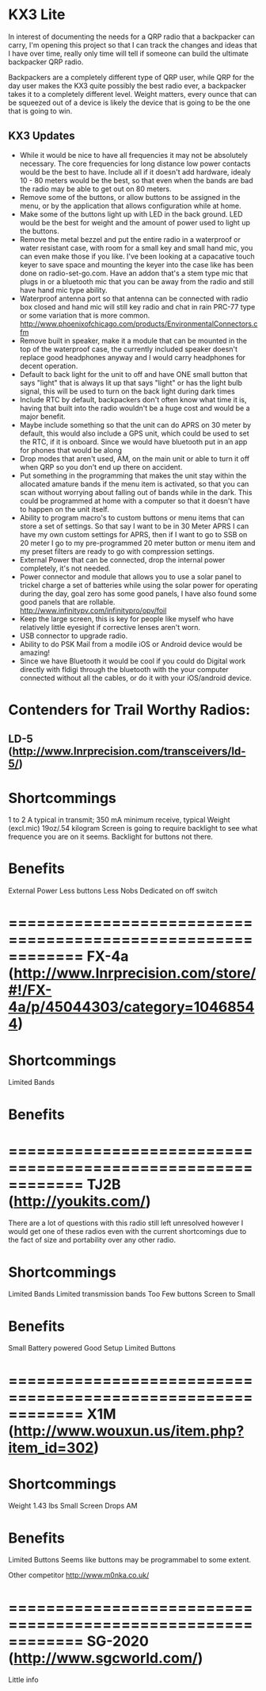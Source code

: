 KX3 Lite
======================================
In interest of documenting the needs for a QRP radio that a backpacker can carry, I'm opening this project so that I can track the changes and ideas that I have over time, really only time will tell if someone can build the ultimate backpacker QRP radio.

Backpackers are a completely different type of QRP user, while QRP for the day user makes the KX3 quite possibly the best radio ever, a backpacker takes it to a completely different level. Weight matters, every ounce that can be squeezed out of a device is likely the device that is going to be the one that is going to win.

KX3 Updates
-----------
- While it would be nice to have all frequencies it may not be absolutely necessary. The core frequencies for long distance low power contacts would be the best to have. Include all if it doesn't add hardware, idealy 10 - 80 meters would be the best, so that even when the bands are bad the radio may be able to get out on 80 meters.
- Remove some of the buttons, or allow buttons to be assigned in the menu, or by the application that allows configuration while at home.
- Make some of the buttons light up with LED in the back ground. LED would be the best for weight and the amount of power used to light up the buttons.
- Remove the metal bezzel and put the entire radio in a waterproof or water resistant case, with room for a small key and small hand mic, you can even make those if you like. I've been looking at a capacative touch keyer to save space and mounting the keyer into the case like has been done on radio-set-go.com. Have an addon that's a stem type mic that plugs in or a bluetooth mic that you can be away from the radio and still have hand mic type ability.
- Waterproof antenna port so that antenna can be connected with radio box closed and hand mic will still key radio and chat in rain PRC-77 type or some variation that is more common. http://www.phoenixofchicago.com/products/EnvironmentalConnectors.cfm
- Remove built in speaker, make it a module that can be mounted in the top of the waterproof case, the currently included speaker doesn't replace good headphones anyway and I would carry headphones for decent operation.
- Default to back light for the unit to off and have ONE small button that says "light" that is always lit up that says "light" or has the light bulb signal, this will be used to turn on the back light during dark times
- Include RTC by default, backpackers don't often know what time it is, having that built into the radio wouldn't be a huge cost and would be a major benefit.
- Maybe include something so that the unit can do APRS on 30 meter by default, this would also include a GPS unit, which could be used to set the RTC, if it is onboard. Since we would have bluetooth put in an app for phones that would be along
- Drop modes that aren't used, AM, on the main unit or able to turn it off when QRP so you don't end up there on accident.
- Put something in the programming that makes the unit stay within the allocated amature bands if the menu item is activated, so that you can scan without worrying about falling out of bands while in the dark. This could be programmed at home with a computer so that it doesn't have to happen on the unit itself.
- Ability to program macro's to custom buttons or menu items that can store a set of settings. So that say I want to be in 30 Meter APRS I can have my own custom settings for APRS, then if I want to go to SSB on 20 meter I go to my pre-programmed 20 meter button or menu item and my preset filters are ready to go with compression settings.
- External Power that can be connected, drop the internal power completely, it's not needed.
- Power connector and module that allows you to use a solar panel to trickel charge a set of batteries while using the solar power for operating during the day, goal zero has some good panels, I have also found some good panels that are rollable. http://www.infinitypv.com/infinitypro/opv/foil
- Keep the large screen, this is key for people like myself who have relatively little eyesight if corrective lenses aren't worn.
- USB connector to upgrade radio.
- Ability to do PSK Mail from a modile iOS or Android device would be amazing!
- Since we have Bluetooth it would be cool if you could do Digital work directly with fldigi through the bluetooth with the your computer connected without all the cables, or do it with your iOS/android device.

Contenders for Trail Worthy Radios:
============================================================
LD-5 (http://www.lnrprecision.com/transceivers/ld-5/)
------------------------------------------------------------
Shortcommings
===================
1 to 2 A typical in transmit; 350 mA minimum receive, typical
Weight (excl.mic) 19oz/.54 kilogram
Screen is going to require backlight to see what frequence you are on it seems.
Backlight for buttons not there.

Benefits
===================
External Power
Less buttons
Less Nobs
Dedicated on off switch

============================================================
FX-4a (http://www.lnrprecision.com/store/#!/FX-4a/p/45044303/category=10468544)
============================================================
Shortcommings
===================
Limited Bands

Benefits
===================

============================================================
TJ2B (http://youkits.com/)
============================================================
There are a lot of questions with this radio still left unresolved however I would get one of these radios
even with the current shortcomings due to the fact of size and portability over any other radio.

Shortcommings
===================
Limited Bands
Limited transmission bands
Too Few buttons
Screen to Small

Benefits
===================
Small
Battery powered
Good Setup
Limited Buttons

============================================================
X1M (http://www.wouxun.us/item.php?item_id=302)
============================================================
Shortcommings
===================
Weight 1.43 lbs
Small Screen
Drops AM

Benefits
===================
Limited Buttons
Seems like buttons may be programmabel to some extent.

Other competitor
http://www.m0nka.co.uk/

============================================================
SG-2020 (http://www.sgcworld.com/)
============================================================
Little info
